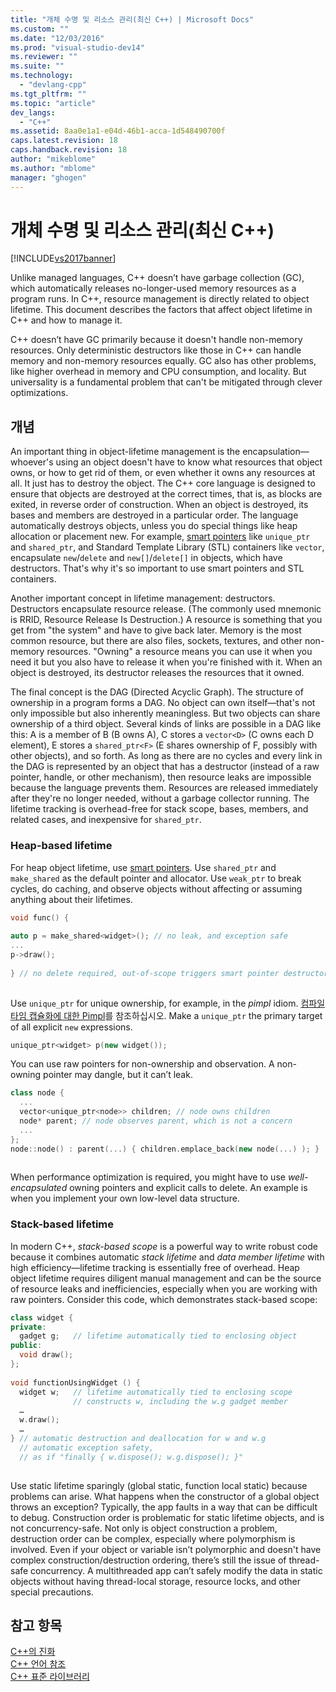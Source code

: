 ```yaml
---
title: "개체 수명 및 리소스 관리(최신 C++) | Microsoft Docs"
ms.custom: ""
ms.date: "12/03/2016"
ms.prod: "visual-studio-dev14"
ms.reviewer: ""
ms.suite: ""
ms.technology: 
  - "devlang-cpp"
ms.tgt_pltfrm: ""
ms.topic: "article"
dev_langs: 
  - "C++"
ms.assetid: 8aa0e1a1-e04d-46b1-acca-1d548490700f
caps.latest.revision: 18
caps.handback.revision: 18
author: "mikeblome"
ms.author: "mblome"
manager: "ghogen"
---
```

# 개체 수명 및 리소스 관리(최신 C++)
[!INCLUDE[vs2017banner](../assembler/inline/includes/vs2017banner.md)]

Unlike managed languages, C\+\+ doesn’t have garbage collection \(GC\), which automatically releases no\-longer\-used memory resources as a program runs.  In C\+\+, resource management is directly related to object lifetime.  This document describes the factors that affect object lifetime in C\+\+ and how to manage it.  
  
 C\+\+ doesn’t have GC primarily because it doesn't handle non\-memory resources.  Only deterministic destructors like those in C\+\+ can handle memory and non\-memory resources equally.  GC also has other problems, like higher overhead in memory and CPU consumption, and locality.  But universality is a fundamental problem that can't be mitigated through clever optimizations.  
  
## 개념  
 An important thing in object\-lifetime management is the encapsulation—whoever's using an object doesn't have to know what resources that object owns, or how to get rid of them, or even whether it owns any resources at all.  It just has to destroy the object.  The C\+\+ core language is designed to ensure that objects are destroyed at the correct times, that is, as blocks are exited, in reverse order of construction.  When an object is destroyed, its bases and members are destroyed in a particular order.  The language automatically destroys objects, unless you do special things like heap allocation or placement new.  For example, [smart pointers](../cpp/smart-pointers-modern-cpp.md) like `unique_ptr` and `shared_ptr`, and Standard Template Library \(STL\) containers like `vector`, encapsulate `new`\/`delete` and `new[]`\/`delete[]` in objects, which have destructors.  That's why it's so important to use smart pointers and STL containers.  
  
 Another important concept in lifetime management: destructors.  Destructors encapsulate resource release.  \(The commonly used mnemonic is RRID, Resource Release Is Destruction.\)  A resource is something that you get from "the system" and have to give back later.  Memory is the most common resource, but there are also files, sockets, textures, and other non\-memory resources. "Owning" a resource means you can use it when you need it but you also have to release it when you're finished with it.  When an object is destroyed, its destructor releases the resources that it owned.  
  
 The final concept is the DAG \(Directed Acyclic Graph\).  The structure of ownership in a program forms a DAG.  No object can own itself—that's not only impossible but also inherently meaningless.  But two objects can share ownership of a third object.  Several kinds of links are possible in a DAG like this: A is a member of B \(B owns A\), C stores a `vector<D>` \(C owns each D element\), E stores a `shared_ptr<F>` \(E shares ownership of F, possibly with other objects\), and so forth.  As long as there are no cycles and every link in the DAG is represented by an object that has a destructor \(instead of a raw pointer, handle, or other mechanism\), then resource leaks are impossible because the language prevents them.  Resources are released immediately after they're no longer needed, without a garbage collector running.  The lifetime tracking is overhead\-free for stack scope, bases, members, and related cases, and inexpensive for `shared_ptr`.  
  
### Heap\-based lifetime  
 For heap object lifetime, use [smart pointers](../cpp/smart-pointers-modern-cpp.md).  Use `shared_ptr` and `make_shared` as the default pointer and allocator.  Use `weak_ptr` to break cycles, do caching, and observe objects without affecting or assuming anything about their lifetimes.  
  
```cpp  
void func() {  
  
auto p = make_shared<widget>(); // no leak, and exception safe  
...  
p->draw();   
  
} // no delete required, out-of-scope triggers smart pointer destructor  
  
```  
  
 Use `unique_ptr` for unique ownership, for example, in the *pimpl* idiom. [컴파일 타임 캡슐화에 대한 Pimpl](../cpp/pimpl-for-compile-time-encapsulation-modern-cpp.md)를 참조하십시오. Make a `unique_ptr` the primary target of all explicit `new` expressions.  
  
```cpp  
unique_ptr<widget> p(new widget());  
```  
  
 You can use raw pointers for non\-ownership and observation.  A non\-owning pointer may dangle, but it can’t leak.  
  
```cpp  
class node {  
  ...  
  vector<unique_ptr<node>> children; // node owns children  
  node* parent; // node observes parent, which is not a concern  
  ...  
};  
node::node() : parent(...) { children.emplace_back(new node(...) ); }  
  
```  
  
 When performance optimization is required, you might have to use *well\-encapsulated* owning pointers and explicit calls to delete.  An example is when you implement your own low\-level data structure.  
  
### Stack\-based lifetime  
 In modern C\+\+, *stack\-based scope* is a powerful way to write robust code because it combines automatic *stack lifetime* and *data member lifetime* with high efficiency—lifetime tracking is essentially free of overhead.  Heap object lifetime requires diligent manual management and can be the source of resource leaks and inefficiencies, especially when you are working with raw pointers.  Consider this code, which demonstrates stack\-based scope:  
  
```cpp  
class widget {  
private:  
  gadget g;   // lifetime automatically tied to enclosing object  
public:  
  void draw();  
};  
  
void functionUsingWidget () {  
  widget w;   // lifetime automatically tied to enclosing scope  
              // constructs w, including the w.g gadget member  
  …  
  w.draw();  
  …  
} // automatic destruction and deallocation for w and w.g  
  // automatic exception safety,   
  // as if "finally { w.dispose(); w.g.dispose(); }"  
  
```  
  
 Use static lifetime sparingly \(global static, function local static\) because problems can arise.  What happens when the constructor of a global object throws an exception?  Typically, the app faults in a way that can be difficult to debug.  Construction order is problematic for static lifetime objects, and is not concurrency\-safe.  Not only is object construction a problem, destruction order can be complex, especially where polymorphism is involved.  Even if your object or variable isn’t polymorphic and doesn't have complex construction\/destruction ordering, there’s still the issue of thread\-safe concurrency.  A multithreaded app can’t safely modify the data in static objects without having thread\-local storage, resource locks, and other special precautions.  
  
## 참고 항목  
 [C\+\+의 진화](../cpp/welcome-back-to-cpp-modern-cpp.md)   
 [C\+\+ 언어 참조](../cpp/cpp-language-reference.md)   
 [C\+\+ 표준 라이브러리](../standard-library/cpp-standard-library-reference.md)